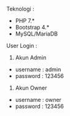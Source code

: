 Teknologi : 
- PHP 7.*
- Bootstrap 4.*
- MySQL/MariaDB

User Login : 

1. Akun Admin 
- username : admin
- password : 123456

1. Akun Owner
- username : owner
- password : 123456

